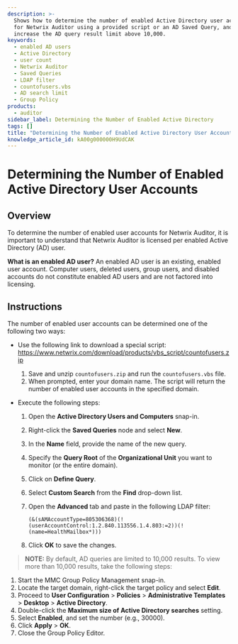 ```yaml
---
description: >-
  Shows how to determine the number of enabled Active Directory user accounts
  for Netwrix Auditor using a provided script or an AD Saved Query, and how to
  increase the AD query result limit above 10,000.
keywords:
  - enabled AD users
  - Active Directory
  - user count
  - Netwrix Auditor
  - Saved Queries
  - LDAP filter
  - countofusers.vbs
  - AD search limit
  - Group Policy
products:
  - auditor
sidebar_label: Determining the Number of Enabled Active Directory
tags: []
title: "Determining the Number of Enabled Active Directory User Accounts"
knowledge_article_id: kA00g000000H9UdCAK
---
```


# Determining the Number of Enabled Active Directory User Accounts

## Overview

To determine the number of enabled user accounts for Netwrix Auditor, it is important to understand that Netwrix Auditor is licensed per enabled Active Directory (AD) user.

**What is an enabled AD user?** An enabled AD user is an existing, enabled user account. Computer users, deleted users, group users, and disabled accounts do not constitute enabled AD users and are not factored into licensing.

## Instructions

The number of enabled user accounts can be determined one of the following two ways:

- Use the following link to download a special script: https://www.netwrix.com/download/products/vbs_script/countofusers.zip
  1. Save and unzip `countofusers.zip` and run the `countofusers.vbs` file.
  2. When prompted, enter your domain name. The script will return the number of enabled user accounts in the specified domain.

- Execute the following steps:
  1. Open the **Active Directory Users and Computers** snap-in.
  2. Right-click the **Saved Queries** node and select **New**.
  3. In the **Name** field, provide the name of the new query.
  4. Specify the **Query Root** of the **Organizational Unit** you want to monitor (or the entire domain).
  5. Click on **Define Query**.
  6. Select **Custom Search** from the **Find** drop-down list.
  7. Open the **Advanced** tab and paste in the following LDAP filter:

     ```text
     (&(sAMAccountType=805306368)(!(userAccountControl:1.2.840.113556.1.4.803:=2))(!(name=HealthMailbox*)))
     ```

  8. Click **OK** to save the changes.

> **NOTE:** By default, AD queries are limited to 10,000 results. To view more than 10,000 results, take the following steps:

1. Start the MMC Group Policy Management snap-in.
2. Locate the target domain, right-click the target policy and select **Edit**.
3. Proceed to **User Configuration** > **Policies** > **Administrative Templates** > **Desktop** > **Active Directory**.
4. Double-click the **Maximum size of Active Directory searches** setting.
5. Select **Enabled**, and set the number (e.g., 30000).
6. Click **Apply** > **OK**.
7. Close the Group Policy Editor.

